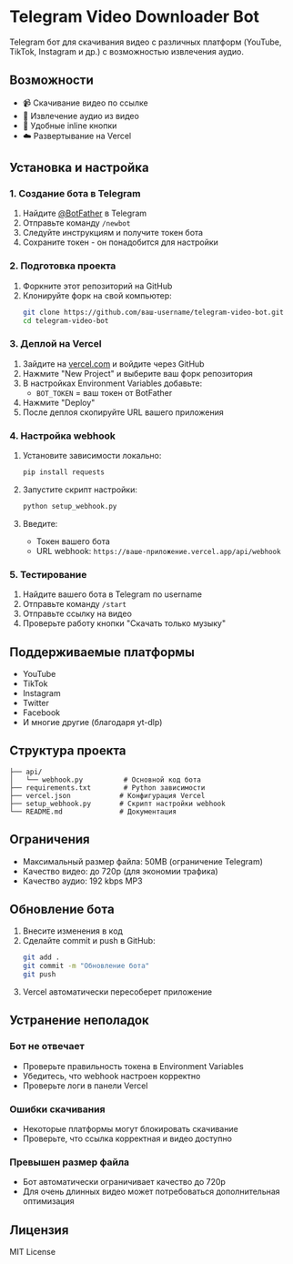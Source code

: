 # Telegram Video Downloader Bot

Telegram бот для скачивания видео с различных платформ (YouTube, TikTok, Instagram и др.) с возможностью извлечения аудио.

## Возможности

- 📹 Скачивание видео по ссылке
- 🎵 Извлечение аудио из видео
- 🔘 Удобные inline кнопки
- ☁️ Развертывание на Vercel

## Установка и настройка

### 1. Создание бота в Telegram

1. Найдите [@BotFather](https://t.me/botfather) в Telegram
2. Отправьте команду `/newbot`
3. Следуйте инструкциям и получите токен бота
4. Сохраните токен - он понадобится для настройки

### 2. Подготовка проекта

1. Форкните этот репозиторий на GitHub
2. Клонируйте форк на свой компьютер:
   ```bash
   git clone https://github.com/ваш-username/telegram-video-bot.git
   cd telegram-video-bot
   ```

### 3. Деплой на Vercel

1. Зайдите на [vercel.com](https://vercel.com) и войдите через GitHub
2. Нажмите "New Project" и выберите ваш форк репозитория
3. В настройках Environment Variables добавьте:
   - `BOT_TOKEN` = ваш токен от BotFather
4. Нажмите "Deploy"
5. После деплоя скопируйте URL вашего приложения

### 4. Настройка webhook

1. Установите зависимости локально:
   ```bash
   pip install requests
   ```

2. Запустите скрипт настройки:
   ```bash
   python setup_webhook.py
   ```

3. Введите:
   - Токен вашего бота
   - URL webhook: `https://ваше-приложение.vercel.app/api/webhook`

### 5. Тестирование

1. Найдите вашего бота в Telegram по username
2. Отправьте команду `/start`
3. Отправьте ссылку на видео
4. Проверьте работу кнопки "Скачать только музыку"

## Поддерживаемые платформы

- YouTube
- TikTok
- Instagram
- Twitter
- Facebook
- И многие другие (благодаря yt-dlp)

## Структура проекта

```
├── api/
│   └── webhook.py          # Основной код бота
├── requirements.txt        # Python зависимости
├── vercel.json            # Конфигурация Vercel
├── setup_webhook.py       # Скрипт настройки webhook
└── README.md              # Документация
```

## Ограничения

- Максимальный размер файла: 50MB (ограничение Telegram)
- Качество видео: до 720p (для экономии трафика)
- Качество аудио: 192 kbps MP3

## Обновление бота

1. Внесите изменения в код
2. Сделайте commit и push в GitHub:
   ```bash
   git add .
   git commit -m "Обновление бота"
   git push
   ```
3. Vercel автоматически пересоберет приложение

## Устранение неполадок

### Бот не отвечает
- Проверьте правильность токена в Environment Variables
- Убедитесь, что webhook настроен корректно
- Проверьте логи в панели Vercel

### Ошибки скачивания
- Некоторые платформы могут блокировать скачивание
- Проверьте, что ссылка корректная и видео доступно

### Превышен размер файла
- Бот автоматически ограничивает качество до 720p
- Для очень длинных видео может потребоваться дополнительная оптимизация

## Лицензия

MIT License